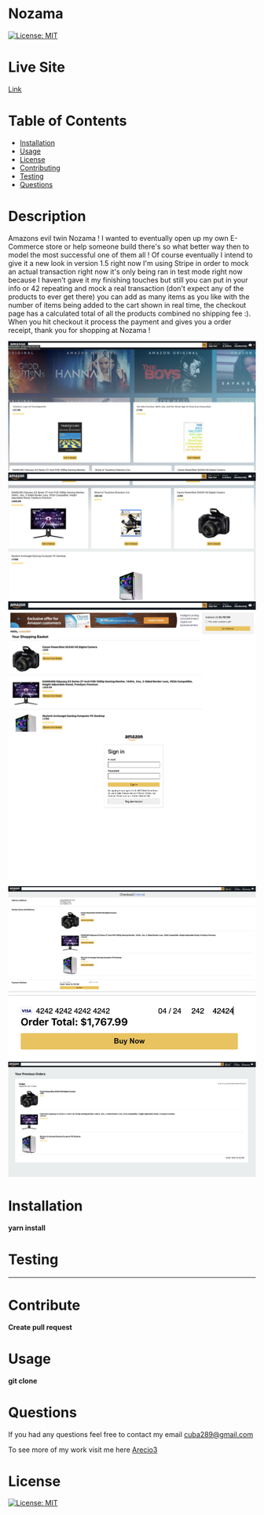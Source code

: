 # Nozama
  [![License: MIT](https://img.shields.io/badge/License-MIT-yellow.svg)](https://opensource.org/licenses/MIT)

  # Live Site
  [Link](https://nozama-53fd6.web.app/)
  
  # Table of Contents 
  * [Installation](#Installation) 
  * [Usage](#Usage) 
  * [License](#license)
  * [Contributing](#Contribute) 
  * [Testing](#Testing)
  * [Questions](#Questions)
  
  # Description 
Amazons evil twin Nozama ! I wanted to eventually open up my own E-Commerce store or help someone build there's so what better way then to model the most successful one of them all ! Of course eventually I intend to give it a new look in version 1.5 right now I'm using Stripe in order to mock an actual transaction right now it's only being ran in test mode right now because I haven't gave it my finishing touches but still you can put in your info or 42 repeating and mock a real transaction (don't expect any of the products to ever get there) you can add as many items as you like with the number of items being added to the cart shown in real time, the checkout page has a calculated total of all the products combined no shipping fee :). When you hit checkout it process the payment and gives you a order receipt, thank you for shopping at Nozama !

<img src="src/images/nozama1.png"></img>
<img src="src/images/nozama2.png"></img>
<img src="src/images/nozama3.png"></img>
<img src="src/images/nozama4.png"></img>
<img src="src/images/nozama5.png"></img>
<img src="src/images/nozama6.png"></img>
<img src="src/images/nozama7.png"></img>
  
  # Installation
   **yarn install**

  # Testing
  ****

  # Contribute
  **Create pull request**

  # Usage
  **git clone**

  # Questions
  If you had any questions feel free to contact my email cuba289@gmail.com

  To see more of my work visit me here [Arecio3](https://github.com/Arecio3)


  # License
  [![License: MIT](https://img.shields.io/badge/License-MIT-yellow.svg)](https://opensource.org/licenses/MIT)

